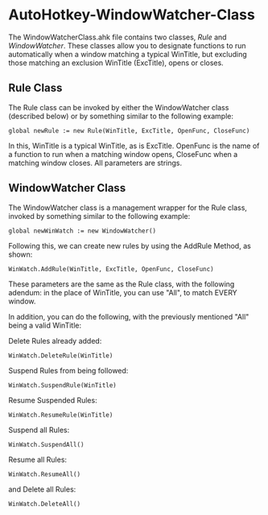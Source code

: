 # AutoHotkey-WindowWatcher-Class
The WindowWatcherClass.ahk file contains two classes, *Rule* and *WindowWatcher*. These classes allow you to designate functions to run automatically when a window matching a typical WinTitle, but excluding those matching an exclusion WinTitle (ExcTitle), opens or closes.

## Rule Class
The Rule class can be invoked by either the WindowWatcher class (described below) or by something similar to the following example:
```
global newRule := new Rule(WinTitle, ExcTitle, OpenFunc, CloseFunc)
```
In this, WinTitle is a typical WinTitle, as is ExcTitle. OpenFunc is the name of a function to run when a matching window opens, CloseFunc when a matching window closes. All parameters are strings.

## WindowWatcher Class
The WindowWatcher class is a management wrapper for the Rule class, invoked by something similar to the following example:
```
global newWinWatch := new WindowWatcher()
```
Following this, we can create new rules by using the AddRule Method, as shown:
```
WinWatch.AddRule(WinTitle, ExcTitle, OpenFunc, CloseFunc)
```
These parameters are the same as the Rule class, with the following adendum: in the place of WinTitle, you can use "All", to match EVERY window.

In addition, you can do the following, with the previously mentioned "All" being a valid WinTitle:

Delete Rules already added:
```
WinWatch.DeleteRule(WinTitle)
```
Suspend Rules from being followed:
```
WinWatch.SuspendRule(WinTitle)
```
Resume Suspended Rules:
```
WinWatch.ResumeRule(WinTitle)
```
Suspend all Rules:
```
WinWatch.SuspendAll()
```
Resume all Rules:
```
WinWatch.ResumeAll()
```
and Delete all Rules: 
```
WinWatch.DeleteAll()
```
